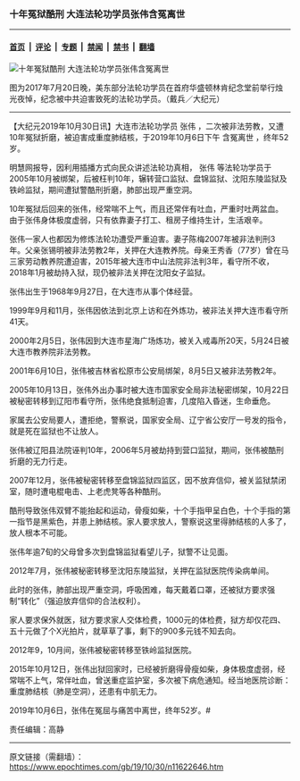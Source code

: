 ### 十年冤狱酷刑 大连法轮功学员张伟含冤离世

---

#### [首页](../../../..?n11622646) &nbsp;|&nbsp; [评论](../../../../../epoch-comment?n11622646) &nbsp;|&nbsp; [专题](../../../../../epoch-special?n11622646) &nbsp;|&nbsp; [禁闻](../../../../../epoch-news?n11622646) &nbsp;|&nbsp; [禁书](../../../../../books?n11622646) &nbsp;|&nbsp; [翻墙](https://github.com/gfw-breaker/nogfw/blob/master/README.md?n11622646)


<div><img alt="十年冤狱酷刑 大连法轮功学员张伟含冤离世" class="attachment-djy_600_400 size-djy_600_400 wp-post-image" src="https://i.epochtimes.com/assets/uploads/2019/10/20170720daibing-copy-600x400.jpg"/>
<div class="caption">
 <p>
  图为2017年7月20日晚，美东部分法轮功学员在首府华盛顿林肯纪念堂前举行烛光夜悼，纪念被中共迫害致死的法轮功学员。（戴兵／大纪元）
 </p>
</div></div><hr/><div class="post_content" id="artbody" itemprop="articleBody">
 <!-- article content begin -->
 <p>
  【大纪元2019年10月30日讯】大连市法轮功学员
  <ok href="https://www.epochtimes.com/gb/tag/%E5%BC%A0%E4%BC%9F.html">
   张伟
  </ok>
  ，二次被非法劳教，又遭10年冤狱折磨，被迫害成重度肺结核，于2019年10月6日下午
  <ok href="https://www.epochtimes.com/gb/tag/%E5%90%AB%E5%86%A4%E7%A6%BB%E4%B8%96.html">
   含冤离世
  </ok>
  ，终年52岁。
 </p>
 <p class="p4">
  <span class="s1">
   明慧网报导，因利用插播方式向民众讲述法轮功真相，
   <ok href="https://www.epochtimes.com/gb/tag/%E5%BC%A0%E4%BC%9F.html">
    张伟
   </ok>
   等法轮功学员于2005年10月被绑架，后被枉判10年，辗转营口监狱、盘锦监狱、沈阳东陵监狱及铁岭监狱，期间遭狱警酷刑折磨，肺部出现严重空洞。
  </span>
 </p>
 <p class="p4">
  <span class="s1">
   10年冤狱后回来的张伟，经常喘不上气，而且还常伴有吐血，严重时吐两盆血。由于张伟身体极度虚弱，只有依靠妻子打工、租房子维持生计，生活艰辛。
  </span>
 </p>
 <p class="p4">
  <span class="s1">
   张伟一家人也都因为修炼法轮功遭受严重迫害。妻子陈梅2007年被非法判刑3年。父亲张锡明被非法劳教2年，关押在大连教养院。母亲王秀香（77岁）曾在马三家劳动教养院遭迫害，2015年被大连市中山法院非法判3年，看守所不收，2018年1月被劫持入狱，现仍被非法关押在沈阳女子监狱。
  </span>
 </p>
 <p class="p4">
  <span class="s1">
   张伟出生于1968年9月27日，在大连市从事个体经营。
  </span>
 </p>
 <p class="p4">
  <span class="s1">
   1999年9月和11月，张伟因依法到北京上访和在外炼功，被非法关押大连市看守所41天。
  </span>
 </p>
 <p class="p4">
  <span class="s1">
   2000年2月5日，张伟因到大连市星海广场炼功，被关入戒毒所20天，5月24日被大连市教养院非法劳教。
  </span>
 </p>
 <p class="p4">
  <span class="s1">
   2001年6月10日，张伟被吉林省松原市公安局绑架，8月5日又被非法劳教2年。
  </span>
 </p>
 <p class="p4">
  <span class="s1">
   2005年10月13日，张伟外出办事时被大连市国家安全局非法秘密绑架，10月22日被秘密转移到辽阳市看守所，张伟绝食抵制迫害，几度陷入昏迷，生命垂危。
  </span>
 </p>
 <p class="p4">
  <span class="s1">
   家属去公安局要人，遭拒绝，警察说，国家安全局、辽宁省公安厅一号发的指令，就是死在监狱也不让放人。
  </span>
 </p>
 <p class="p4">
  <span class="s1">
   张伟被辽阳县法院诬判10年，2006年5月被劫持到营口监狱，期间，张伟被酷刑折磨的无力行走。
  </span>
 </p>
 <p class="p4">
  <span class="s1">
   2007年12月，张伟被秘密转移至盘锦监狱四监区，因不放弃信仰，被关监狱禁闭室，随时遭电棍电击、上老虎凳等各种酷刑。
  </span>
 </p>
 <p class="p4">
  <span class="s1">
   酷刑导致张伟双臂不能抬起和运动，骨瘦如柴，十个手指甲呈白色，十个手指的第一指节是黑紫色，并患上肺结核。家人要求放人，警察说这里得肺结核的人多了，放人根本不可能。
  </span>
 </p>
 <p class="p4">
  <span class="s1">
   张伟年逾7旬的父母曾多次到盘锦监狱看望儿子，狱警不让见面。
  </span>
 </p>
 <p class="p4">
  <span class="s1">
   2012年7月，张伟被秘密转移至沈阳东陵监狱，关押在监狱医院传染病单间。
  </span>
 </p>
 <p class="p4">
  <span class="s1">
   此时的张伟，肺部出现严重空洞，呼吸困难，每天戴着口罩，还被狱方要求强制“转化”（强迫放弃信仰的合法权利）。
  </span>
 </p>
 <p class="p4">
  <span class="s1">
   家人要求保外就医，狱方要求家人交体检费，1000元的体检费，狱方却仅花四、五十元做了个X光拍片，就草草了事，剩下的900多元钱不知去向。
  </span>
 </p>
 <p class="p4">
  <span class="s1">
   2012年9，10月间，张伟被秘密转移至铁岭监狱医院。
  </span>
 </p>
 <p class="p4">
  <span class="s1">
   2015年10月12日，张伟出狱回家时，已经被折磨得骨瘦如柴，身体极度虚弱，经常喘不上气，常伴吐血，曾送重症监护室，多次被下病危通知。经当地医院诊断：重度肺结核（肺是空洞），还患有中肌无力。
  </span>
 </p>
 <p class="p4">
  <span class="s1">
   2019年10月6日，张伟在冤屈与痛苦中离世，终年52岁。#
  </span>
 </p>
 <p class="p4">
  责任编辑：高静
 </p>
 <!-- article content end -->
 <div id="below_article_ad">
 </div>
</div>


---

原文链接（需翻墙）：https://www.epochtimes.com/gb/19/10/30/n11622646.htm